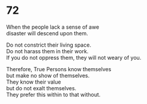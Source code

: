# 72

When the people lack a sense of awe<br/>
disaster will descend upon them.<br/>

Do not constrict their living space.<br/>
Do not harass them in their work.<br/>
If you do not oppress them, they will not weary of you.<br/>

Therefore, True Persons know themselves<br/>
but make no show of themselves.<br/>
They know their value<br/>
but do not exalt themselves.<br/>
They prefer this within to that without.<br/>